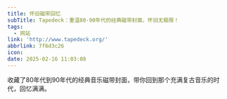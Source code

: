 ```yaml
---
title: 怀旧磁带回忆
subTitle: Tapedeck：重温80-90年代的经典磁带封面，怀旧无极限！
tags:
  - 网站
link: 'http://www.tapedeck.org/'
abbrlink: 7f6d3c26
icon:
date: 2025-02-16 11:03:08
---
```


收藏了80年代到90年代的经典音乐磁带封面，带你回到那个充满复古音乐的时代，回忆满满。